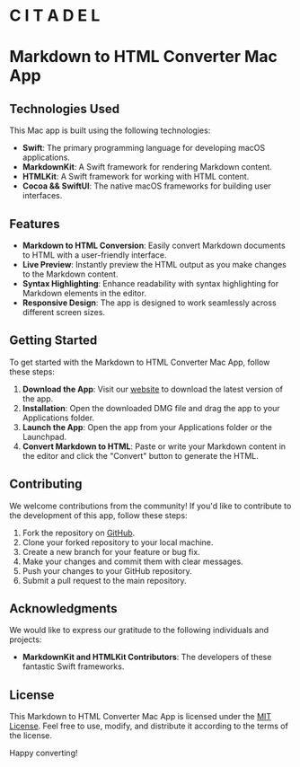 # C I T A D E L
# Markdown to HTML Converter Mac App

## Technologies Used
This Mac app is built using the following technologies:
- **Swift**: The primary programming language for developing macOS applications.
- **MarkdownKit**: A Swift framework for rendering Markdown content.
- **HTMLKit**: A Swift framework for working with HTML content.
- **Cocoa && SwiftUI**: The native macOS frameworks for building user interfaces.

## Features
- **Markdown to HTML Conversion**: Easily convert Markdown documents to HTML with a user-friendly interface.
- **Live Preview**: Instantly preview the HTML output as you make changes to the Markdown content.
- **Syntax Highlighting**: Enhance readability with syntax highlighting for Markdown elements in the editor.
- **Responsive Design**: The app is designed to work seamlessly across different screen sizes.

## Getting Started
To get started with the Markdown to HTML Converter Mac App, follow these steps:
1. **Download the App**: Visit our [website](https://github.com/gichukipaul/Citadel/tree/main) to download the latest version of the app.
2. **Installation**: Open the downloaded DMG file and drag the app to your Applications folder.
3. **Launch the App**: Open the app from your Applications folder or the Launchpad.
4. **Convert Markdown to HTML**: Paste or write your Markdown content in the editor and click the "Convert" button to generate the HTML.

## Contributing
We welcome contributions from the community! If you'd like to contribute to the development of this app, follow these steps:
1. Fork the repository on [GitHub](git@github.com:gichukipaul/Citadel.git).
2. Clone your forked repository to your local machine.
3. Create a new branch for your feature or bug fix.
4. Make your changes and commit them with clear messages.
5. Push your changes to your GitHub repository.
6. Submit a pull request to the main repository.

## Acknowledgments
We would like to express our gratitude to the following individuals and projects:

- **MarkdownKit and HTMLKit Contributors**: The developers of these fantastic Swift frameworks.

## License
This Markdown to HTML Converter Mac App is licensed under the [MIT License](LICENSE). Feel free to use, modify, and distribute it according to the terms of the license.

Happy converting!
